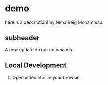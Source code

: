 # demo

here is a description!
by Nima Beig Mohammadi

## subheader

A new update on our commands.

## Local Development

1. Open indeh.html in your browser.